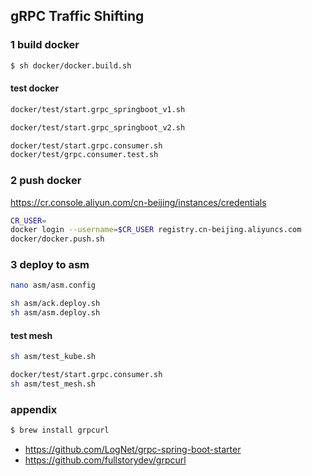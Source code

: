 ## gRPC Traffic Shifting

### 1 build docker
```sh
$ sh docker/docker.build.sh
```

#### test docker
```sh
docker/test/start.grpc_springboot_v1.sh
```

```sh
docker/test/start.grpc_springboot_v2.sh
```

```sh
docker/test/start.grpc.consumer.sh
docker/test/grpc.consumer.test.sh
```

### 2 push docker
https://cr.console.aliyun.com/cn-beijing/instances/credentials
```sh
CR_USER=
docker login --username=$CR_USER registry.cn-beijing.aliyuncs.com
docker/docker.push.sh
```

### 3 deploy to asm
```sh
nano asm/asm.config

sh asm/ack.deploy.sh
sh asm/asm.deploy.sh
```

#### test mesh
```sh
sh asm/test_kube.sh

docker/test/start.grpc.consumer.sh
sh asm/test_mesh.sh
```

### appendix
```sh
$ brew install grpcurl
```

- https://github.com/LogNet/grpc-spring-boot-starter
- https://github.com/fullstorydev/grpcurl